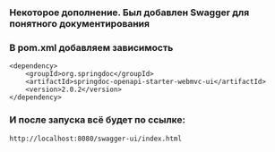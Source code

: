 ### Некоторое дополнение. Был добавлен Swagger для понятного документирования
### В pom.xml добавляем зависимость
```
<dependency>
    <groupId>org.springdoc</groupId>
    <artifactId>springdoc-openapi-starter-webmvc-ui</artifactId>
    <version>2.0.2</version>
</dependency>
```
### И после запуска всё будет по ссылке:
```
http://localhost:8080/swagger-ui/index.html
```
